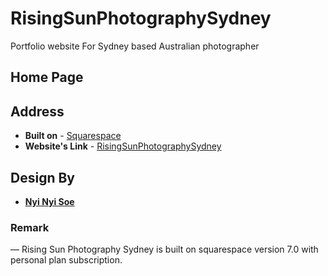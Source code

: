 # RisingSunPhotographySydney
Portfolio website For Sydney based Australian photographer

## Home Page

##
## Address
* **Built on** - [Squarespace](https://www.squarespace.com)
* **Website's Link** - [RisingSunPhotographySydney](https://www.risingsunphotographysydney.com/)

## Design By
* [**Nyi Nyi Soe**](https://github.com/NyiNyi-Soe)

### Remark
— Rising Sun Photography Sydney is built on squarespace version 7.0 with personal plan subscription.
